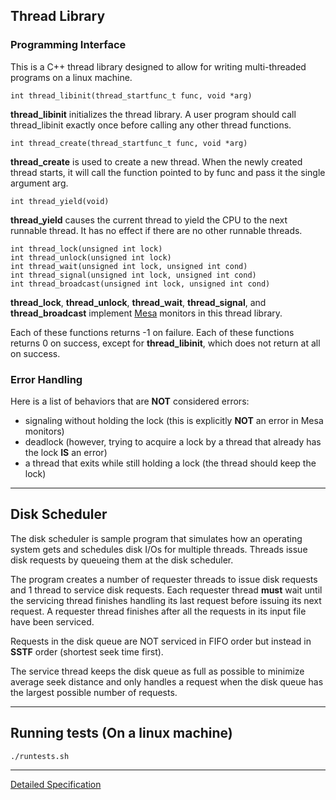 ## Thread Library
### Programming Interface
This is a C++ thread library designed to allow for writing multi-threaded programs on a linux machine.

    int thread_libinit(thread_startfunc_t func, void *arg)

**thread_libinit** initializes the thread library. A user program should call thread\_libinit exactly once before calling any other thread functions.
    
    int thread_create(thread_startfunc_t func, void *arg)

**thread_create** is used to create a new thread. When the newly created
thread starts, it will call the function pointed to by func and pass it the
single argument arg.

    int thread_yield(void)

**thread_yield** causes the current thread to yield the CPU to the next runnable thread.  It has no effect if there are no other runnable threads.

    int thread_lock(unsigned int lock)
    int thread_unlock(unsigned int lock)
    int thread_wait(unsigned int lock, unsigned int cond)
    int thread_signal(unsigned int lock, unsigned int cond)
    int thread_broadcast(unsigned int lock, unsigned int cond)

**thread\_lock**, **thread\_unlock**, **thread\_wait**, **thread\_signal**, and **thread\_broadcast** implement [Mesa](http://en.wikipedia.org/wiki/Monitor_\(synchronization\)) monitors in this thread library. 

Each of these functions returns -1 on failure.  Each of these functions
returns 0 on success, except for **thread_libinit**, which does not return
at all on success.

### Error Handling

Here is a list of behaviors that are **NOT** considered errors: 

- signaling without holding the lock (this is explicitly **NOT** an error in Mesa monitors)
- deadlock (however, trying to acquire a lock by a thread that already has the lock **IS** an error)
- a thread that exits while still holding a lock (the thread should
keep the lock)

---
## Disk Scheduler

The disk scheduler is sample program that simulates how an operating system gets and schedules disk I/Os for multiple threads. Threads issue disk requests by queueing them at the disk scheduler.

The program creates a number of requester threads to issue disk requests and 1 thread to service disk requests. Each requester thread **must** wait until the servicing thread finishes handling its last request before issuing its next request. A requester thread finishes after all the requests in its input file have been serviced.

Requests in the disk queue are NOT serviced in FIFO order but instead in **SSTF** order (shortest seek time first).

The service thread keeps the disk queue as full as possible to minimize average seek distance and only handles a request when the disk queue has the largest possible number of requests.

---
## Running tests (On a linux machine)

    ./runtests.sh

---
[Detailed Specification](http://www.cs.duke.edu/~chase/cps110/projects/1/project1.txt)

